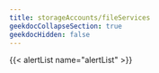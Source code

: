 ```yaml
---
title: storageAccounts/fileServices
geekdocCollapseSection: true
geekdocHidden: false
---
```


{{< alertList name="alertList" >}}